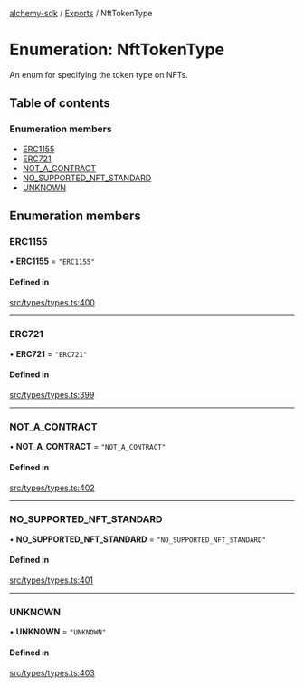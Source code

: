 [alchemy-sdk](../README.md) / [Exports](../modules.md) / NftTokenType

# Enumeration: NftTokenType

An enum for specifying the token type on NFTs.

## Table of contents

### Enumeration members

- [ERC1155](NftTokenType.md#erc1155)
- [ERC721](NftTokenType.md#erc721)
- [NOT\_A\_CONTRACT](NftTokenType.md#not_a_contract)
- [NO\_SUPPORTED\_NFT\_STANDARD](NftTokenType.md#no_supported_nft_standard)
- [UNKNOWN](NftTokenType.md#unknown)

## Enumeration members

### ERC1155

• **ERC1155** = `"ERC1155"`

#### Defined in

[src/types/types.ts:400](https://github.com/alchemyplatform/alchemy-sdk-js/blob/ee5b9ee/src/types/types.ts#L400)

___

### ERC721

• **ERC721** = `"ERC721"`

#### Defined in

[src/types/types.ts:399](https://github.com/alchemyplatform/alchemy-sdk-js/blob/ee5b9ee/src/types/types.ts#L399)

___

### NOT\_A\_CONTRACT

• **NOT\_A\_CONTRACT** = `"NOT_A_CONTRACT"`

#### Defined in

[src/types/types.ts:402](https://github.com/alchemyplatform/alchemy-sdk-js/blob/ee5b9ee/src/types/types.ts#L402)

___

### NO\_SUPPORTED\_NFT\_STANDARD

• **NO\_SUPPORTED\_NFT\_STANDARD** = `"NO_SUPPORTED_NFT_STANDARD"`

#### Defined in

[src/types/types.ts:401](https://github.com/alchemyplatform/alchemy-sdk-js/blob/ee5b9ee/src/types/types.ts#L401)

___

### UNKNOWN

• **UNKNOWN** = `"UNKNOWN"`

#### Defined in

[src/types/types.ts:403](https://github.com/alchemyplatform/alchemy-sdk-js/blob/ee5b9ee/src/types/types.ts#L403)
